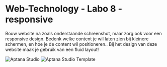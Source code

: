 # Web-Technology - Labo 8 - responsive

Bouw website na zoals onderstaande schreenshot, maar zorg ook voor een responsive design. 
Bedenk welke content je wil laten zien bij kleinere schermen, en hoe je de content
wil positioneren.. Bij het design van deze website maak je gebruik van een fluid layout!

![Aptana Studio](/voorbeeld1.PNG)
![Aptana Studio Template](/voorbeeld2.PNG)














